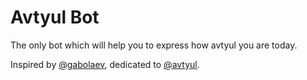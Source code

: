 # Avtyul Bot

The only bot which will help you to express how avtyul you are today.

Inspired by [@gabolaev](https://github.com/gabolaev), dedicated to [@avtyul](https://github.com/avtyul).
